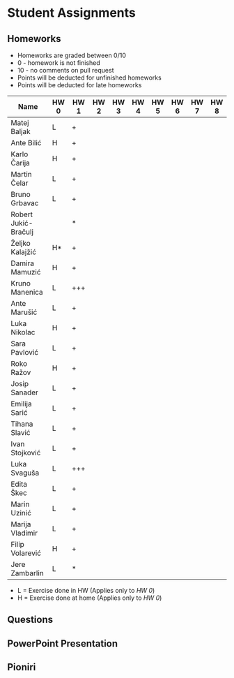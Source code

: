 # Student Assignments

## Homeworks

- Homeworks are graded between 0/10
- 0 - homework is not finished
- 10 - no comments on pull request
- Points will be deducted for unfinished homeworks
- Points will be deducted for late homeworks

| Name                 | HW  0  | HW  1 | HW  2 | HW  3 | HW  4 | HW  5 | HW  6 | HW  7 | HW  8 |
| -------------------- | ------ | ----- | ----- | ----- | ----- | ----- | ----- | ----- | ----- |
| Matej Baljak         |   L    |   +   |       |       |       |       |       |       |       |
| Ante Bilić           |   H    |   +   |       |       |       |       |       |       |       |
| Karlo Čarija         |   H    |   +   |       |       |       |       |       |       |       |
| Martin Čelar         |   L    |   +   |       |       |       |       |       |       |       |
| Bruno Grbavac        |   L    |   +   |       |       |       |       |       |       |       |
| Robert Jukić-Bračulj |        |   \*  |       |       |       |       |       |       |       |
| Željko Kalajžić      |   H\*  |   +   |       |       |       |       |       |       |       |
| Damira Mamuzić       |   H    |   +   |       |       |       |       |       |       |       |
| Kruno Manenica       |   L    |  +++  |       |       |       |       |       |       |       |
| Ante Marušić         |   L    |   +   |       |       |       |       |       |       |       |
| Luka Nikolac         |   H    |   +   |       |       |       |       |       |       |       |
| Sara Pavlović        |   L    |   +   |       |       |       |       |       |       |       |
| Roko Ražov           |   H    |   +   |       |       |       |       |       |       |       |
| Josip Sanader        |   L    |   +   |       |       |       |       |       |       |       |
| Emilija Sarić        |   L    |   +   |       |       |       |       |       |       |       |
| Tihana Slavić        |   L    |   +   |       |       |       |       |       |       |       |
| Ivan Stojković       |   L    |   +   |       |       |       |       |       |       |       |
| Luka Svaguša         |   L    |  +++  |       |       |       |       |       |       |       |
| Edita Škec           |   L    |   +   |       |       |       |       |       |       |       |
| Marin Uzinić         |   L    |   +   |       |       |       |       |       |       |       |
| Marija Vladimir      |   L    |   +   |       |       |       |       |       |       |       |
| Filip Volarević      |   H    |   +   |       |       |       |       |       |       |       |
| Jere Zambarlin       |   L    |   *   |       |       |       |       |       |       |       |

-  L = Exercise done in HW  (Applies only to *HW  0*)
-  H = Exercise done at home (Applies only to *HW  0*)

## Questions

## PowerPoint Presentation

## Pioniri
